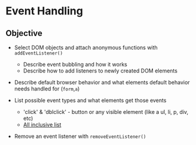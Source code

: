 # Event Handling 

## Objective

- Select DOM objects and attach anonymous functions with `addEventListener()`
    - Describe event bubbling and how it works
    - Describe how to add listeners to newly created DOM elements
- Describe default browser behavior and what elements default behavior needs handled for (`form`,`a`)
- List possible event types and what elements get those events
    - 'click' & 'dblclick' - button or any visible element (like a ul, li, p, div, etc)
    - [All inclusive list](https://www.w3schools.com/jsref/dom_obj_event.asp)

- Remove an event listener with `removeEventListener()`